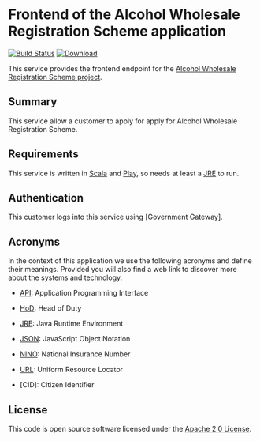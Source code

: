 
Frontend of the Alcohol Wholesale Registration Scheme application
==================================================================

[![Build Status](https://travis-ci.org/hmrc/awrs-frontend.svg?branch=master)](https://travis-ci.org/hmrc/awrs-frontend) [ ![Download](https://api.bintray.com/packages/hmrc/releases/awrs-frontend/images/download.svg) ](https://bintray.com/hmrc/releases/awrs-frontend/_latestVersion)

This service provides the frontend endpoint for the [Alcohol Wholesale Registration Scheme project](https://github.com/hmrc/awrs).

Summary
-----------

This service allow a customer to apply for apply for Alcohol Wholesale Registration Scheme.

Requirements
------------

This service is written in [Scala](http://www.scala-lang.org/) and [Play](http://playframework.com/), so needs at least a [JRE] to run.

Authentication
------------

This customer logs into this service using [Government Gateway].


Acronyms
---

In the context of this application we use the following acronyms and define their
meanings. Provided you will also find a web link to discover more about the systems
and technology.

* [API]: Application Programming Interface

* [HoD]: Head of Duty

* [JRE]: Java Runtime Environment

* [JSON]: JavaScript Object Notation

* [NINO]: National Insurance Number

* [URL]: Uniform Resource Locator

* [CID]: Citizen Identifier

License
---
This code is open source software licensed under the [Apache 2.0 License]("http://www.apache.org/licenses/LICENSE-2.0.html").

[NPS]: http://www.publications.parliament.uk/pa/cm201012/cmselect/cmtreasy/731/73107.htm
[HoD]: http://webarchive.nationalarchives.gov.uk/+/http://www.hmrc.gov.uk/manuals/sam/samglossary/samgloss249.htm
[NINO]: http://www.hmrc.gov.uk/manuals/nimmanual/nim39110.htm
[National Insurance]: https://www.gov.uk/national-insurance/overview
[JRE]: http://www.oracle.com/technetwork/java/javase/overview/index.html
[API]: https://en.wikipedia.org/wiki/Application_programming_interface
[URL]: https://en.wikipedia.org/wiki/Uniform_Resource_Locator
[State Pension]: https://www.gov.uk/new-state-pension/overview
[SP]: https://www.gov.uk/new-state-pension/overview
[JSON]: http://json.org/


